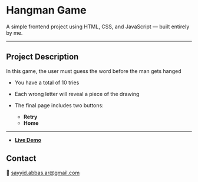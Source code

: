 # Hangman Game

A simple frontend project using HTML, CSS, and JavaScript — built entirely by me.

---

## Project Description

In this game, the user must guess the word before the man gets hanged

- You have a total of 10 tries
- Each wrong letter will reveal a piece of the drawing

- The final page includes two buttons:
  - **Retry**
  - **Home**

---

- **[Live Demo](https://sayyid-abbas.github.io/hangman-game/)**

## Contact

📧 sayyid.abbas.ar@gmail.com
